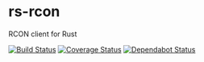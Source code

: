# rs-rcon
RCON client for Rust

[![Build Status](https://travis-ci.org/bbigras/rs-rcon.svg?branch=master)](https://travis-ci.org/bbigras/rs-rcon)
[![Coverage Status](https://coveralls.io/repos/github/bbigras/rs-rcon/badge.svg?branch=master)](https://coveralls.io/github/bbigras/rs-rcon?branch=master)
[![Dependabot Status](https://api.dependabot.com/badges/status?host=github&repo=bbigras/rs-rcon)](https://dependabot.com)
